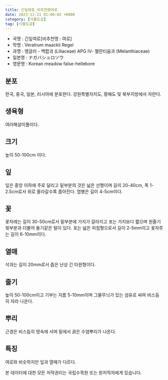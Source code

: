 ```yaml
---
title: 긴잎여로_비추천명여로
date: 2023-11-21 01:00:02 +0800
category: [식물도감]
tag: [식물도감]
---
```




- 국명 : 긴잎여로[비추천명 : 여로]
- 학명 : Veratrum maackii Regel
- 과명 : 앵글러 - 백합과 (Liliaceae) APG Ⅳ- 멜란티움과 (Melanthiaceae)
- 일본명 : ナガバシュロソウ
- 영문명 : Korean meadow false-hellebore


## 분포
한국, 중국, 일본, 러시아에 분포한다. 강원특별자치도, 황해도 및 북부지방에서 자란다.
## 생육형
여러해살이풀이다.
## 크기
높이 50-100cm 이다.
## 잎
잎은 중앙 이하에 주로 달리고 밑부분의 것은 넓은 선형이며 길이 20-40cm, 폭 1-2.5cm로서 위로 올라갈수록 좁아진다. 엽병은 길이 4-5cm이다.
## 꽃
꽃차례는 길이 30-50cm로서 밑부분에 가지가 갈라지고 포는 가지보다 짧으며 원줄기 윗부분과 더불어 돌기같은 털이 있다. 포는 넓은 피침형으로서 길이 2-5mm이고 꽃자루는 길이 6-10mm이다.
## 열매
삭과는 길이 20mm로서 좁은 난상 긴 타원형이다.
## 줄기
높이 50-100cm이고 기부는 지름 5-10mm이며 그물무늬가 있는 섬유로 싸여 비스듬히 자라 나온다.
## 뿌리
근경은 비스듬히 땅속에 서며 밑에서 굵은 수염뿌리가 나온다.
## 특징
여로와 비슷하지만 잎과 열매가 다르다.






본 데이터에 대한 모든 저작권리는 국립수목원 또는 원저작자에게 있습니다.
